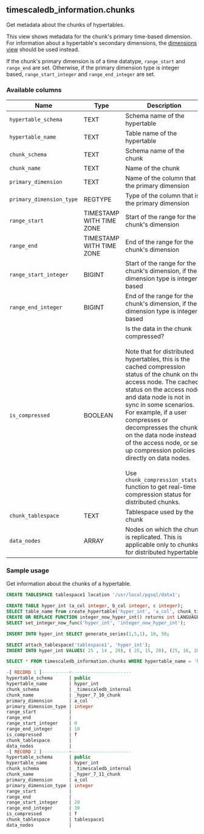 ## timescaledb_information.chunks

Get metadata about the chunks of hypertables.

This view shows metadata for the chunk's primary time-based dimension.
For information about a hypertable's secondary dimensions,
the [dimensions view](/informational-views/dimensions/) should be used instead.

If the chunk's primary dimension is of a time datatype, `range_start` and
`range_end` are set.  Otherwise, if the primary dimension type is integer based,
`range_start_integer` and `range_end_integer` are set.

### Available columns

|Name|Type|Description|
|---|---|---|
| `hypertable_schema` | TEXT | Schema name of the hypertable |
| `hypertable_name` | TEXT | Table name of the hypertable |
| `chunk_schema` | TEXT | Schema name of the chunk |
| `chunk_name` | TEXT | Name of the chunk |
| `primary_dimension` | TEXT | Name of the column that is the primary dimension|
| `primary_dimension_type` | REGTYPE | Type of the column that is the primary dimension|
| `range_start` | TIMESTAMP WITH TIME ZONE | Start of the range for the chunk's dimension |
| `range_end` | TIMESTAMP WITH TIME ZONE | End of the range for the chunk's dimension |
| `range_start_integer` | BIGINT | Start of the range for the chunk's dimension, if the dimension type is integer based |
| `range_end_integer` | BIGINT | End of the range for the chunk's dimension, if the dimension type is integer based |
| `is_compressed` | BOOLEAN | Is the data in the chunk compressed? <br/><br/> Note that for distributed hypertables, this is the cached compression status of the chunk on the access node. The cached status on the access node and data node is not in sync in some scenarios. For example, if a user compresses or decompresses the chunk on the data node instead of the access node, or sets up compression policies directly on data nodes. <br/><br/> Use `chunk_compression_stats()` function to get real-time compression status for distributed chunks.|
| `chunk_tablespace` | TEXT | Tablespace used by the chunk|
| `data_nodes` | ARRAY | Nodes on which the chunk is replicated. This is applicable only to chunks for distributed hypertables |

### Sample usage

Get information about the chunks of a hypertable.

```sql
CREATE TABLESPACE tablespace1 location '/usr/local/pgsql/data1';

CREATE TABLE hyper_int (a_col integer, b_col integer, c integer);
SELECT table_name from create_hypertable('hyper_int', 'a_col', chunk_time_interval=> 10);
CREATE OR REPLACE FUNCTION integer_now_hyper_int() returns int LANGUAGE SQL STABLE as $$ SELECT coalesce(max(a_col), 0) FROM hyper_int $$;
SELECT set_integer_now_func('hyper_int', 'integer_now_hyper_int');

INSERT INTO hyper_int SELECT generate_series(1,5,1), 10, 50;

SELECT attach_tablespace('tablespace1', 'hyper_int');
INSERT INTO hyper_int VALUES( 25 , 14 , 20), ( 25, 15, 20), (25, 16, 20);

SELECT * FROM timescaledb_information.chunks WHERE hypertable_name = 'hyper_int';

-[ RECORD 1 ]----------+----------------------
hypertable_schema      | public
hypertable_name        | hyper_int
chunk_schema           | _timescaledb_internal
chunk_name             | _hyper_7_10_chunk
primary_dimension      | a_col
primary_dimension_type | integer
range_start            |
range_end              |
range_start_integer    | 0
range_end_integer      | 10
is_compressed          | f
chunk_tablespace       |
data_nodes             |
-[ RECORD 2 ]----------+----------------------
hypertable_schema      | public
hypertable_name        | hyper_int
chunk_schema           | _timescaledb_internal
chunk_name             | _hyper_7_11_chunk
primary_dimension      | a_col
primary_dimension_type | integer
range_start            |
range_end              |
range_start_integer    | 20
range_end_integer      | 30
is_compressed          | f
chunk_tablespace       | tablespace1
data_nodes             |
```
